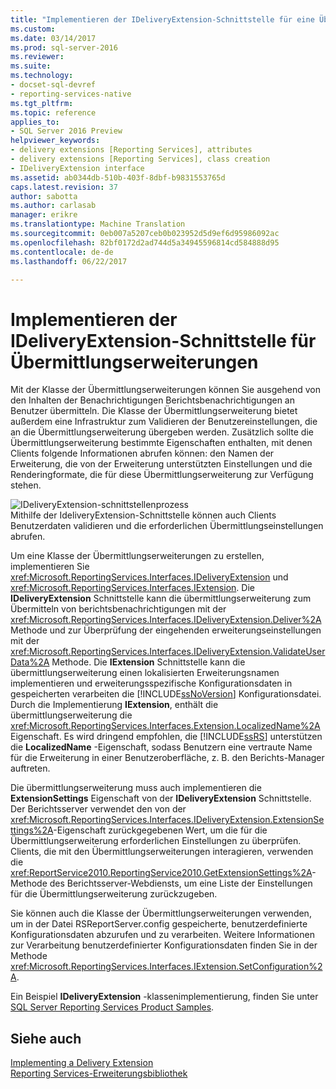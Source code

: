 ```yaml
---
title: "Implementieren der IDeliveryExtension-Schnittstelle für eine Übermittlungserweiterung | Microsoft Docs"
ms.custom: 
ms.date: 03/14/2017
ms.prod: sql-server-2016
ms.reviewer: 
ms.suite: 
ms.technology:
- docset-sql-devref
- reporting-services-native
ms.tgt_pltfrm: 
ms.topic: reference
applies_to:
- SQL Server 2016 Preview
helpviewer_keywords:
- delivery extensions [Reporting Services], attributes
- delivery extensions [Reporting Services], class creation
- IDeliveryExtension interface
ms.assetid: ab0344db-510b-403f-8dbf-b9831553765d
caps.latest.revision: 37
author: sabotta
ms.author: carlasab
manager: erikre
ms.translationtype: Machine Translation
ms.sourcegitcommit: 0eb007a5207ceb0b023952d5d9ef6d95986092ac
ms.openlocfilehash: 82bf0172d2ad744d5a34945596814cd584888d95
ms.contentlocale: de-de
ms.lasthandoff: 06/22/2017

---
```

# <a name="implementing-the-ideliveryextension-interface-for-a-delivery-extension"></a>Implementieren der IDeliveryExtension-Schnittstelle für Übermittlungserweiterungen
  Mit der Klasse der Übermittlungserweiterungen können Sie ausgehend von den Inhalten der Benachrichtigungen Berichtsbenachrichtigungen an Benutzer übermitteln. Die Klasse der Übermittlungserweiterung bietet außerdem eine Infrastruktur zum Validieren der Benutzereinstellungen, die an die Übermittlungserweiterung übergeben werden. Zusätzlich sollte die Übermittlungserweiterung bestimmte Eigenschaften enthalten, mit denen Clients folgende Informationen abrufen können: den Namen der Erweiterung, die von der Erweiterung unterstützten Einstellungen und die Renderingformate, die für diese Übermittlungserweiterung zur Verfügung stehen.  
  
 ![IDeliveryExtension-schnittstellenprozess](../../../reporting-services/extensions/delivery-extension/media/bk-ext-02.gif "IDeliveryExtension interface process")  
Mithilfe der IdeliveryExtension-Schnittstelle können auch Clients Benutzerdaten validieren und die erforderlichen Übermittlungseinstellungen abrufen.  
  
 Um eine Klasse der Übermittlungserweiterungen zu erstellen, implementieren Sie <xref:Microsoft.ReportingServices.Interfaces.IDeliveryExtension> und <xref:Microsoft.ReportingServices.Interfaces.IExtension>. Die **IDeliveryExtension** Schnittstelle kann die übermittlungserweiterung zum Übermitteln von berichtsbenachrichtigungen mit der <xref:Microsoft.ReportingServices.Interfaces.IDeliveryExtension.Deliver%2A> Methode und zur Überprüfung der eingehenden erweiterungseinstellungen mit der <xref:Microsoft.ReportingServices.Interfaces.IDeliveryExtension.ValidateUserData%2A> Methode. Die **IExtension** Schnittstelle kann die übermittlungserweiterung einen lokalisierten Erweiterungsnamen implementieren und erweiterungsspezifische Konfigurationsdaten in gespeicherten verarbeiten die [!INCLUDE[ssNoVersion](../../../includes/ssnoversion-md.md)] Konfigurationsdatei. Durch die Implementierung **IExtension**, enthält die übermittlungserweiterung die <xref:Microsoft.ReportingServices.Interfaces.Extension.LocalizedName%2A> Eigenschaft. Es wird dringend empfohlen, die [!INCLUDE[ssRS](../../../includes/ssrs-md.md)] unterstützen die **LocalizedName** -Eigenschaft, sodass Benutzern eine vertraute Name für die Erweiterung in einer Benutzeroberfläche, z. B. den Berichts-Manager auftreten.  
  
 Die übermittlungserweiterung muss auch implementieren die **ExtensionSettings** Eigenschaft von der **IDeliveryExtension** Schnittstelle. Der Berichtsserver verwendet den von der <xref:Microsoft.ReportingServices.Interfaces.IDeliveryExtension.ExtensionSettings%2A>-Eigenschaft zurückgegebenen Wert, um die für die Übermittlungserweiterung erforderlichen Einstellungen zu überprüfen. Clients, die mit den Übermittlungserweiterungen interagieren, verwenden die <xref:ReportService2010.ReportingService2010.GetExtensionSettings%2A>-Methode des Berichtsserver-Webdiensts, um eine Liste der Einstellungen für die Übermittlungserweiterung zurückzugeben.  
  
 Sie können auch die Klasse der Übermittlungserweiterungen verwenden, um in der Datei RSReportServer.config gespeicherte, benutzerdefinierte Konfigurationsdaten abzurufen und zu verarbeiten. Weitere Informationen zur Verarbeitung benutzerdefinierter Konfigurationsdaten finden Sie in der Methode <xref:Microsoft.ReportingServices.Interfaces.IExtension.SetConfiguration%2A>.  
  
 Ein Beispiel **IDeliveryExtension** -klassenimplementierung, finden Sie unter [SQL Server Reporting Services Product Samples](http://go.microsoft.com/fwlink/?LinkId=177889).  
  
## <a name="see-also"></a>Siehe auch  
 [Implementing a Delivery Extension](../../../reporting-services/extensions/delivery-extension/implementing-a-delivery-extension.md)   
 [Reporting Services-Erweiterungsbibliothek](../../../reporting-services/extensions/reporting-services-extension-library.md)  
  
  
